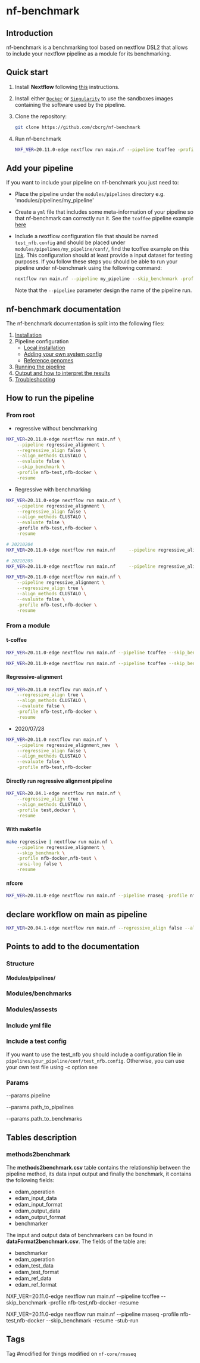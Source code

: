 # nf-benchmark

## Introduction

nf-benchmark is a benchmarking tool based on nextflow DSL2 that allows to include your nextflow pipeline as a module for its benchmarking.

## Quick start

1. Install **Nextflow** following [this](https://www.nextflow.io/docs/latest/getstarted.html#installation) instructions.

2. Install either [`Docker`](https://docs.docker.com/engine/installation/) or
[`Singularity`](https://www.sylabs.io/guides/3.0/user-guide/) to use the sandboxes images containing the
software used by the pipeline.

3. Clone the repository:

    ```bash
    git clone https://github.com/cbcrg/nf-benchmark
    ```

4. Run nf-benchmark

    ```bash
    NXF_VER=20.11.0-edge nextflow run main.nf --pipeline tcoffee -profile docker,test_nfb -resume
    ```

## Add your pipeline

If you want to include your pipeline on nf-benchmark you just need to:

* Place the pipeline under the `modules/pipelines` directory e.g. 'modules/pipelines/my_pipeline'
* Create a `yml` file that includes some meta-information of your pipeline so that nf-benchmark can correctly run it. See the `tcoffee` pipeline example [here](https://github.com/cbcrg/nf-benchmark/blob/master/modules/pipelines/tcoffee/meta.yml)
* Include a nextflow configuration file that should be named `test_nfb.config` and should be
placed under `modules/pipelines/my_pipeline/conf/`, find the tcoffee example on this
[link](https://github.com/cbcrg/nf-benchmark/blob/master/modules/pipelines/tcoffee/conf/test_nfb.config). This
configuration should at least provide a input dataset for testing purposes. If you follow these steps you should be able to run your pipeline under nf-benchmark using the following command:

    ```bash
    nextflow run main.nf --pipeline my_pipeline --skip_benchnmark -profile test_nfb -resume
    ```

    Note that the `--pipeline` parameter design the name of the pipeline run.

## nf-benchmark documentation

The nf-benchmark documentation is split into the following files:

1. [Installation](https://nf-co.re/usage/installation)
2. Pipeline configuration
    * [Local installation](https://nf-co.re/usage/local_installation)
    * [Adding your own system config](https://nf-co.re/usage/adding_own_config)
    * [Reference genomes](https://nf-co.re/usage/reference_genomes)
3. [Running the pipeline](usage.md)
4. [Output and how to interpret the results](output.md)
5. [Troubleshooting](https://nf-co.re/usage/troubleshooting)

## How to run the pipeline

### From root

* regressive without benchmarking

```bash
NXF_VER=20.11.0-edge nextflow run main.nf \
    --pipeline regressive_alignment \
    --regressive_align false \
    --align_methods CLUSTALO \
    --evaluate false \
    --skip_benchmark \
    -profile nfb-test,nfb-docker \
    -resume
```

* Regressive with benchmarking

```bash
NXF_VER=20.11.0-edge nextflow run main.nf \
    --pipeline regressive_alignment \
    --regressive_align false \
    --align_methods CLUSTALO \
    --evaluate false \    
    -profile nfb-test,nfb-docker \
    -resume
```

```bash
# 20210204 
NXF_VER=20.11.0-edge nextflow run main.nf     --pipeline regressive_alignment     --regressive_align false     --align_methods CLUSTALO     --evaluate false  --pipeline_test_config $PWD/modules/pipelines/regressive_alignment/conf/test_nfb.config   -profile nfb-test,nfb-docker -resume

# 20210205
NXF_VER=20.11.0-edge nextflow run main.nf     --pipeline regressive_alignment     --regressive_align false     --align_methods CLUSTALO     --evaluate false  --pipeline_test_config $PWD/modules/pipelines/regressive_alignment/conf/test_nfb.config  --pipeline_output_name alignment_progressive -profile nfb-test,nfb-docker -resume
```

```bash
NXF_VER=20.11.0-edge nextflow run main.nf \
    --pipeline regressive_alignment \
    --regressive_align true \
    --align_methods CLUSTALO \
    --evaluate false \
    -profile nfb-test,nfb-docker \
    -resume
```

### From a module

#### t-coffee

```bash
NXF_VER=20.11.0-edge nextflow run main.nf --pipeline tcoffee --skip_benchmark -resume
```

```bash
NXF_VER=20.11.0-edge nextflow run main.nf --pipeline tcoffee --skip_benchmark -profile nfb-docker,nfb-test -ansi-log false -resume
```

#### Regressive-alignment

```bash
NXF_VER=20.11.0 nextflow run main.nf \
    --regressive_align true \
    --align_methods CLUSTALO \
    --evaluate false \
    -profile nfb-test,nfb-docker \
    -resume
```

* 2020/07/28

```bash
NXF_VER=20.11.0 nextflow run main.nf \
    --pipeline regressive_alignment_new  \
    --regressive_align false \
    --align_methods CLUSTALO \
    --evaluate false \
    -profile nfb-test,nfb-docker
```

#### Directly run regressive alignment pipeline

```bash
NXF_VER=20.04.1-edge nextflow run main.nf \
    --regressive_align true \
    --align_methods CLUSTALO \
    -profile test,docker \
    -resume
```

#### With makefile

```bash
make regressive | nextflow run main.nf \
    --pipeline regressive_alignment \
    --skip_benchmark \
    -profile nfb-docker,nfb-test \
    -ansi-log false \
    -resume
```

#### nfcore

```bash
NXF_VER=20.11.0-edge nextflow run main.nf --pipeline rnaseq -profile nfb-test,nfb-docker --skip_benchmark -stub-run
```

## declare workflow on main as pipeline  

```bash
NXF_VER=20.04.1-edge nextflow run main.nf --regressive_align false --align_methods "CLUSTALO" --evaluate false -profile test,docker -resume
```

## Points to add to the documentation

### Structure

#### Modules/pipelines/

### Modules/benchmarks

### Modules/assests

### Include yml file

### Include a test config

If you want to use the test_nfb you should include a configuration file in `pipelines/your_pipeline/conf/test_nfb.config`. Otherwise, you can use your own test file using -c option see

### Params

--params.pipeline

--params.path_to_pipelines

--params.path_to_benchmarks

## Tables description

### methods2benchmark

The **methods2benchmark.csv** table contains the relationship between the pipeline method, its data input output and finally the benchmark, it contains the following fields:

* edam_operation
* edam_input_data
* edam_input_format
* edam_output_data
* edam_output_format
* benchmarker

The input and output data of benchmarkers can be found in **dataFormat2benchmark.csv**. The fields of the table are:

* benchmarker
* edam_operation
* edam_test_data
* edam_test_format
* edam_ref_data
* edam_ref_format

NXF_VER=20.11.0-edge nextflow run main.nf --pipeline tcoffee --skip_benchmark -profile nfb-test,nfb-docker -resume

NXF_VER=20.11.0-edge nextflow run main.nf --pipeline rnaseq -profile nfb-test,nfb-docker --skip_benchmark -resume -stub-run

## Tags

Tag #modified for things modified on `nf-core/rnaseq`
